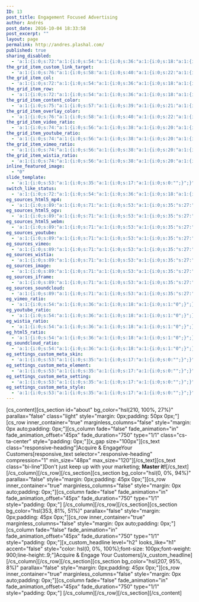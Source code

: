 ```yaml
---
ID: 13
post_title: Engagement Focused Advertising
author: Andrés
post_date: 2016-10-04 18:33:58
post_excerpt: ""
layout: page
permalink: http://andres.plashal.com/
published: true
sharing_disabled:
  - 'a:1:{i:0;s:72:"a:1:{i:0;s:54:"a:1:{i:0;s:36:"a:1:{i:0;s:18:"a:1:{i:0;s:1:"1";}";}";}";}";}'
the_grid_item_custom_link_target:
  - 'a:1:{i:0;s:76:"a:1:{i:0;s:58:"a:1:{i:0;s:40:"a:1:{i:0;s:22:"a:1:{i:0;s:5:"_self";}";}";}";}";}'
the_grid_item_col:
  - 'a:1:{i:0;s:72:"a:1:{i:0;s:54:"a:1:{i:0;s:36:"a:1:{i:0;s:18:"a:1:{i:0;s:1:"1";}";}";}";}";}'
the_grid_item_row:
  - 'a:1:{i:0;s:72:"a:1:{i:0;s:54:"a:1:{i:0;s:36:"a:1:{i:0;s:18:"a:1:{i:0;s:1:"1";}";}";}";}";}'
the_grid_item_content_color:
  - 'a:1:{i:0;s:75:"a:1:{i:0;s:57:"a:1:{i:0;s:39:"a:1:{i:0;s:21:"a:1:{i:0;s:4:"dark";}";}";}";}";}'
the_grid_item_overlay_color:
  - 'a:1:{i:0;s:76:"a:1:{i:0;s:58:"a:1:{i:0;s:40:"a:1:{i:0;s:22:"a:1:{i:0;s:5:"light";}";}";}";}";}'
the_grid_item_video_ratio:
  - 'a:1:{i:0;s:74:"a:1:{i:0;s:56:"a:1:{i:0;s:38:"a:1:{i:0;s:20:"a:1:{i:0;s:3:"4:3";}";}";}";}";}'
the_grid_item_youtube_ratio:
  - 'a:1:{i:0;s:74:"a:1:{i:0;s:56:"a:1:{i:0;s:38:"a:1:{i:0;s:20:"a:1:{i:0;s:3:"4:3";}";}";}";}";}'
the_grid_item_vimeo_ratio:
  - 'a:1:{i:0;s:74:"a:1:{i:0;s:56:"a:1:{i:0;s:38:"a:1:{i:0;s:20:"a:1:{i:0;s:3:"4:3";}";}";}";}";}'
the_grid_item_wistia_ratio:
  - 'a:1:{i:0;s:74:"a:1:{i:0;s:56:"a:1:{i:0;s:38:"a:1:{i:0;s:20:"a:1:{i:0;s:3:"4:3";}";}";}";}";}'
inline_featured_image:
  - "0"
slide_template:
  - 'a:1:{i:0;s:53:"a:1:{i:0;s:35:"a:1:{i:0;s:17:"a:1:{i:0;s:0:"";}";}";}";}'
switch_like_status:
  - 'a:1:{i:0;s:72:"a:1:{i:0;s:54:"a:1:{i:0;s:36:"a:1:{i:0;s:18:"a:1:{i:0;s:1:"1";}";}";}";}";}'
eg_sources_html5_mp4:
  - 'a:1:{i:0;s:89:"a:1:{i:0;s:71:"a:1:{i:0;s:53:"a:1:{i:0;s:35:"s:27:"a:1:{i:0;s:0:&quot;&quot;;}";";}";}";}";}'
eg_sources_html5_ogv:
  - 'a:1:{i:0;s:89:"a:1:{i:0;s:71:"a:1:{i:0;s:53:"a:1:{i:0;s:35:"s:27:"a:1:{i:0;s:0:&quot;&quot;;}";";}";}";}";}'
eg_sources_html5_webm:
  - 'a:1:{i:0;s:89:"a:1:{i:0;s:71:"a:1:{i:0;s:53:"a:1:{i:0;s:35:"s:27:"a:1:{i:0;s:0:&quot;&quot;;}";";}";}";}";}'
eg_sources_youtube:
  - 'a:1:{i:0;s:89:"a:1:{i:0;s:71:"a:1:{i:0;s:53:"a:1:{i:0;s:35:"s:27:"a:1:{i:0;s:0:&quot;&quot;;}";";}";}";}";}'
eg_sources_vimeo:
  - 'a:1:{i:0;s:89:"a:1:{i:0;s:71:"a:1:{i:0;s:53:"a:1:{i:0;s:35:"s:27:"a:1:{i:0;s:0:&quot;&quot;;}";";}";}";}";}'
eg_sources_wistia:
  - 'a:1:{i:0;s:89:"a:1:{i:0;s:71:"a:1:{i:0;s:53:"a:1:{i:0;s:35:"s:27:"a:1:{i:0;s:0:&quot;&quot;;}";";}";}";}";}'
eg_sources_image:
  - 'a:1:{i:0;s:89:"a:1:{i:0;s:71:"a:1:{i:0;s:53:"a:1:{i:0;s:35:"s:27:"a:1:{i:0;s:0:&quot;&quot;;}";";}";}";}";}'
eg_sources_iframe:
  - 'a:1:{i:0;s:89:"a:1:{i:0;s:71:"a:1:{i:0;s:53:"a:1:{i:0;s:35:"s:27:"a:1:{i:0;s:0:&quot;&quot;;}";";}";}";}";}'
eg_sources_soundcloud:
  - 'a:1:{i:0;s:89:"a:1:{i:0;s:71:"a:1:{i:0;s:53:"a:1:{i:0;s:35:"s:27:"a:1:{i:0;s:0:&quot;&quot;;}";";}";}";}";}'
eg_vimeo_ratio:
  - 'a:1:{i:0;s:54:"a:1:{i:0;s:36:"a:1:{i:0;s:18:"a:1:{i:0;s:1:"0";}";}";}";}'
eg_youtube_ratio:
  - 'a:1:{i:0;s:54:"a:1:{i:0;s:36:"a:1:{i:0;s:18:"a:1:{i:0;s:1:"0";}";}";}";}'
eg_wistia_ratio:
  - 'a:1:{i:0;s:54:"a:1:{i:0;s:36:"a:1:{i:0;s:18:"a:1:{i:0;s:1:"0";}";}";}";}'
eg_html5_ratio:
  - 'a:1:{i:0;s:54:"a:1:{i:0;s:36:"a:1:{i:0;s:18:"a:1:{i:0;s:1:"0";}";}";}";}'
eg_soundcloud_ratio:
  - 'a:1:{i:0;s:54:"a:1:{i:0;s:36:"a:1:{i:0;s:18:"a:1:{i:0;s:1:"0";}";}";}";}'
eg_settings_custom_meta_skin:
  - 'a:1:{i:0;s:53:"a:1:{i:0;s:35:"a:1:{i:0;s:17:"a:1:{i:0;s:0:"";}";}";}";}'
eg_settings_custom_meta_element:
  - 'a:1:{i:0;s:53:"a:1:{i:0;s:35:"a:1:{i:0;s:17:"a:1:{i:0;s:0:"";}";}";}";}'
eg_settings_custom_meta_setting:
  - 'a:1:{i:0;s:53:"a:1:{i:0;s:35:"a:1:{i:0;s:17:"a:1:{i:0;s:0:"";}";}";}";}'
eg_settings_custom_meta_style:
  - 'a:1:{i:0;s:53:"a:1:{i:0;s:35:"a:1:{i:0;s:17:"a:1:{i:0;s:0:"";}";}";}";}'
---
```

[cs_content][cs_section id="about" bg_color="hsl(210, 100%, 27%)" parallax="false" class="light" style="margin: 0px;padding: 50px 0px;"][cs_row inner_container="true" marginless_columns="false" style="margin: 0px auto;padding: 0px;"][cs_column fade="false" fade_animation="in" fade_animation_offset="45px" fade_duration="750" type="1/1" class="cs-ta-center" style="padding: 0px;"][x_gap size="100px"][cs_text class="responsive-heading"]<span class="line">Acquire  &amp; Engage</span>Your Customers[responsive_text selector=".responsive-heading" compression="1" min_size="48px" max_size="120"][/cs_text][cs_text class="bi-line"]Don't just keep up with your marketing; <strong>Master it!</strong>[/cs_text][/cs_column][/cs_row][/cs_section][cs_section bg_color="hsl(0, 0%, 94%)" parallax="false" style="margin: 0px;padding: 45px 0px;"][cs_row inner_container="true" marginless_columns="false" style="margin: 0px auto;padding: 0px;"][cs_column fade="false" fade_animation="in" fade_animation_offset="45px" fade_duration="750" type="1/1" style="padding: 0px;"]&nbsp;[/cs_column][/cs_row][/cs_section][cs_section bg_color="hsl(353, 81%, 51%)" parallax="false" style="margin: 0px;padding: 45px 0px;"][cs_row inner_container="true" marginless_columns="false" style="margin: 0px auto;padding: 0px;"][cs_column fade="false" fade_animation="in" fade_animation_offset="45px" fade_duration="750" type="1/1" style="padding: 0px;"][x_custom_headline level="h2" looks_like="h1" accent="false" style="color: hsl(0, 0%, 100%);font-size: 100px;font-weight: 900;line-height:.9;"]Acquire  &amp; Engage 
Your Customers[/x_custom_headline][/cs_column][/cs_row][/cs_section][cs_section bg_color="hsl(207, 95%, 8%)" parallax="false" style="margin: 0px;padding: 45px 0px;"][cs_row inner_container="true" marginless_columns="false" style="margin: 0px auto;padding: 0px;"][cs_column fade="false" fade_animation="in" fade_animation_offset="45px" fade_duration="750" type="1/1" style="padding: 0px;"]&nbsp;[/cs_column][/cs_row][/cs_section][/cs_content]